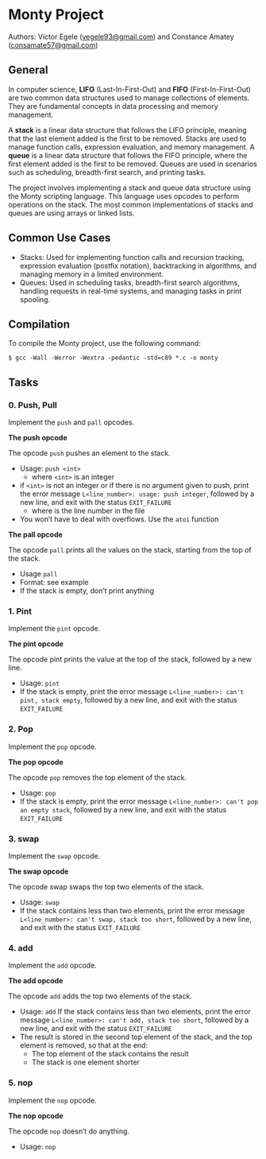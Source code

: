 # Monty Project

Authors: Victor Egele (vegele93@gmail.com) and Constance Amatey (consamate57@gmail.com)

## General

In computer science, **LIFO** (Last-In-First-Out) and **FIFO** (First-In-First-Out) are two common data structures used to manage collections of elements. They are fundamental concepts in data processing and memory management.

A **stack** is a linear data structure that follows the LIFO principle, meaning that the last element added is the first to be removed. Stacks are used to manage function calls, expression evaluation, and memory management. A **queue** is a linear data structure that follows the FIFO principle, where the first element added is the first to be removed. Queues are used in scenarios such as scheduling, breadth-first search, and printing tasks.

The project involves implementing a stack and queue data structure using the Monty scripting language. This language uses opcodes to perform operations on the stack. The most common implementations of stacks and queues are using arrays or linked lists.

## Common Use Cases

- Stacks: Used for implementing function calls and recursion tracking, expression evaluation (postfix notation), backtracking in algorithms, and managing memory in a limited environment.
- Queues: Used in scheduling tasks, breadth-first search algorithms, handling requests in real-time systems, and managing tasks in print spooling.

## Compilation

To compile the Monty project, use the following command:

```$ gcc -Wall -Werror -Wextra -pedantic -std=c89 *.c -o monty```

## Tasks

### 0. Push, Pull
Implement the ```push``` and ```pall``` opcodes.

**The push opcode**

The opcode ```push``` pushes an element to the stack.

- Usage: ```push <int>```
	- where ```<int>``` is an integer
- if ```<int>``` is not an integer or if there is no argument given to push, print the error message ```L<line_number>: usage: push integer```, followed by a new line, and exit with the status ```EXIT_FAILURE```
	- where is the line number in the file
- You won’t have to deal with overflows. Use the ```atoi``` function

**The pall opcode**

The opcode ```pall``` prints all the values on the stack, starting from the top of the stack.

- Usage ```pall```
- Format: see example
- If the stack is empty, don’t print anything

### 1. Pint
Implement the ```pint``` opcode.

**The pint opcode**

The opcode pint prints the value at the top of the stack, followed by a new line.

- Usage: ```pint```
- If the stack is empty, print the error message ```L<line_number>: can't pint, stack empty```, followed by a new line, and exit with the status ```EXIT_FAILURE```

### 2. Pop
Implement the ```pop``` opcode.

**The pop opcode**

The opcode ```pop``` removes the top element of the stack.

- Usage: ```pop```
- If the stack is empty, print the error message ```L<line_number>: can't pop an empty stack```, followed by a new line, and exit with the status ```EXIT_FAILURE```

### 3. swap
Implement the ```swap``` opcode.

**The swap opcode**

The opcode swap swaps the top two elements of the stack.

- Usage: ```swap```
- If the stack contains less than two elements, print the error message ```L<line_number>: can't swap, stack too short```, followed by a new line, and exit with the status ```EXIT_FAILURE```

### 4. add
Implement the ```add``` opcode.

**The add opcode**

The opcode ```add``` adds the top two elements of the stack.

- Usage: ```add```
 If the stack contains less than two elements, print the error message ```L<line_number>: can't add, stack too short```, followed by a new line, and exit with the status ```EXIT_FAILURE```
- The result is stored in the second top element of the stack, and the top element is removed, so that at the end:
	- The top element of the stack contains the result
	- The stack is one element shorter

### 5. nop
Implement the ```nop``` opcode.

**The nop opcode**

The opcode ```nop``` doesn’t do anything.

- Usage: ```nop```
